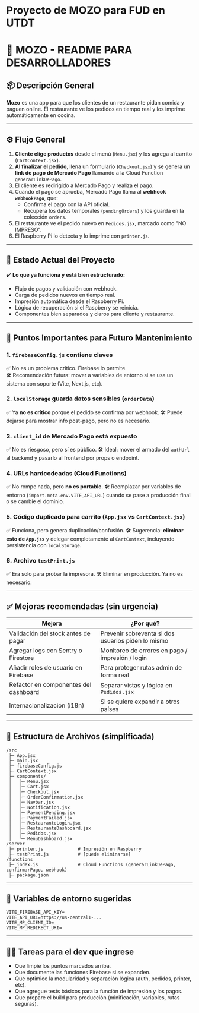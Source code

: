# Proyecto de MOZO para FUD en UTDT


# 🧾 MOZO - README PARA DESARROLLADORES

## 📦 Descripción General

**Mozo** es una app para que los clientes de un restaurante pidan comida y paguen online. El restaurante ve los pedidos en tiempo real y los imprime automáticamente en cocina.

---

## ⚙️ Flujo General

1. **Cliente elige productos** desde el menú (`Menu.jsx`) y los agrega al carrito (`CartContext.jsx`).
2. **Al finalizar el pedido**, llena un formulario (`Checkout.jsx`) y se genera un **link de pago de Mercado Pago** llamando a la Cloud Function `generarLinkDePago`.
3. El cliente es redirigido a Mercado Pago y realiza el pago.
4. Cuando el pago se aprueba, Mercado Pago llama al **webhook `webhookPago`**, que:
   - Confirma el pago con la API oficial.
   - Recupera los datos temporales (`pendingOrders`) y los guarda en la colección `orders`.
5. El restaurante ve el pedido nuevo en `Pedidos.jsx`, marcado como "NO IMPRESO".
6. El Raspberry Pi lo detecta y lo imprime con `printer.js`.

---

## 🧠 Estado Actual del Proyecto

✔️ **Lo que ya funciona y está bien estructurado:**
- Flujo de pagos y validación con webhook.
- Carga de pedidos nuevos en tiempo real.
- Impresión automática desde el Raspberry Pi.
- Lógica de recuperación si el Raspberry se reinicia.
- Componentes bien separados y claros para cliente y restaurante.

---

## 🚨 Puntos Importantes para Futuro Mantenimiento

### 1. `firebaseConfig.js` contiene claves
✅ No es un problema crítico. Firebase lo permite.  
🛠️ Recomendación futura: mover a variables de entorno si se usa un sistema con soporte (Vite, Next.js, etc).

### 2. `localStorage` guarda datos sensibles (`orderData`)
✅ Ya **no es crítico** porque el pedido se confirma por webhook.
🛠️ Puede dejarse para mostrar info post-pago, pero no es necesario.

### 3. `client_id` de Mercado Pago está expuesto
✅ No es riesgoso, pero sí es público.
🛠️ Ideal: mover el armado del `authUrl` al backend y pasarlo al frontend por props o endpoint.

### 4. URLs hardcodeadas (Cloud Functions)
✅ No rompe nada, pero **no es portable**.
🛠️ Reemplazar por variables de entorno (`import.meta.env.VITE_API_URL`) cuando se pase a producción final o se cambie el dominio.

### 5. Código duplicado para carrito (`App.jsx` vs `CartContext.jsx`)
✅ Funciona, pero genera duplicación/confusión.
🛠️ Sugerencia: **eliminar esto de `App.jsx`** y delegar completamente al `CartContext`, incluyendo persistencia con `localStorage`.

### 6. Archivo `testPrint.js`
✅ Era solo para probar la impresora.
🛠️ Eliminar en producción. Ya no es necesario.

---

## ✅ Mejoras recomendadas (sin urgencia)

| Mejora                                  | ¿Por qué?                                                     |
|----------------------------------------|----------------------------------------------------------------|
| Validación del stock antes de pagar    | Prevenir sobreventa si dos usuarios piden lo mismo            |
| Agregar logs con Sentry o Firestore    | Monitoreo de errores en pago / impresión / login              |
| Añadir roles de usuario en Firebase    | Para proteger rutas admin de forma real                        |
| Refactor en componentes del dashboard  | Separar vistas y lógica en `Pedidos.jsx`                      |
| Internacionalización (i18n)            | Si se quiere expandir a otros países                           |

---

## 📁 Estructura de Archivos (simplificada)

```
/src
 ├─ App.jsx
 ├─ main.jsx
 ├─ firebaseConfig.js
 ├─ CartContext.jsx
 ├─ components/
 │   ├─ Menu.jsx
 │   ├─ Cart.jsx
 │   ├─ Checkout.jsx
 │   ├─ OrderConfirmation.jsx
 │   ├─ Navbar.jsx
 │   ├─ Notification.jsx
 │   ├─ PaymentPending.jsx
 │   ├─ PaymentFailed.jsx
 │   ├─ RestauranteLogin.jsx
 │   ├─ RestauranteDashboard.jsx
 │   ├─ Pedidos.jsx
 │   └─ MenuDashboard.jsx
/server
 ├─ printer.js             # Impresión en Raspberry
 ├─ testPrint.js           # [puede eliminarse]
/functions
 ├─ index.js               # Cloud Functions (generarLinkDePago, confirmarPago, webhook)
 ├─ package.json
```

---

## 🧩 Variables de entorno sugeridas

```
VITE_FIREBASE_API_KEY=
VITE_API_URL=https://us-central1-...
VITE_MP_CLIENT_ID=
VITE_MP_REDIRECT_URI=
```

---

## 🧑‍💻 Tareas para el dev que ingrese

- Que limpie los puntos marcados arriba.
- Que documente las funciones Firebase si se expanden.
- Que optimice la modularidad y separación lógica (auth, pedidos, printer, etc).
- Que agregue tests básicos para la función de impresión y los pagos.
- Que prepare el build para producción (minificación, variables, rutas seguras).
